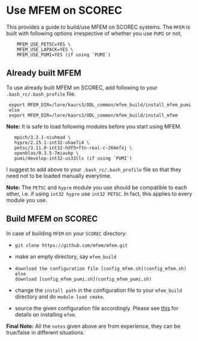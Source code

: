 # Use MFEM on SCOREC

This provides a guide to build/use MFEM on SCOREC systems. The `MFEM` is built with following options irrespective of whether you use `PUMI` or not,

``` MFEM_USE_MPI=YES \
    MFEM_USE_PETSC=YES \
    MFEM_USE_LAPACK=YES \
    MFEM_USE_PUMI=YES (if using `PUMI`)
```

## Already built MFEM

To use already built MFEM on SCOREC, add following to your `.bash_rc/.bash_profile` file.

```if using PUMI with MFEM
 export MFEM_DIR=/lore/kaurs3/ODL_common/mfem_build/install_mfem_pumi
 else
 export MFEM_DIR=/lore/kaurs3/ODL_common/mfem_build/install_mfem
```

 **Note:** It is safe to load following modules before you start using MFEM.

```module load gcc/7.3.0-bt47fwr\
   mpich/3.2.1-niuhmad \
   hypre/2.15.1-int32-uhae7i4 \
   petsc/3.11.0-int32-hdf5+ftn-real-c-264efxj \
   openblas/0.3.5-7miavkp \
   pumi/develop-int32-us33lls (if using `PUMI`)
```

I suggest to add above to your `.bash_rc/.bash_profile` file so that they need not to be loaded manually everytime.

**Note:** The `PETSC` and `hypre` module you use should be compatible to each other, i.e. if using `int32 hypre` use `int32 PETSC`. In fact, this applies to every module you use.

## Build MFEM on SCOREC

In case of building `MFEM` on your `SCOREC` directory:

* ```git clone https://github.com/mfem/mfem.git```
* make an empty directory, say `mfem_build`

* ```if using PUMI with MFEM
  download the configuration file [config_mfem.sh](config_mfem.sh)
  else
  download [config_mfem_pumi.sh](config_mfem_pumi.sh)
  ```

* change the `install path` in the configuration file to your `mfem_build` directory and do `module load cmake`.
* source the given configuration file accordingly. Please see [this](overview.md) for details on installing `mfem`.

**Final Note:** All the `notes` given above are from experience, they can be true/false in different situations.
